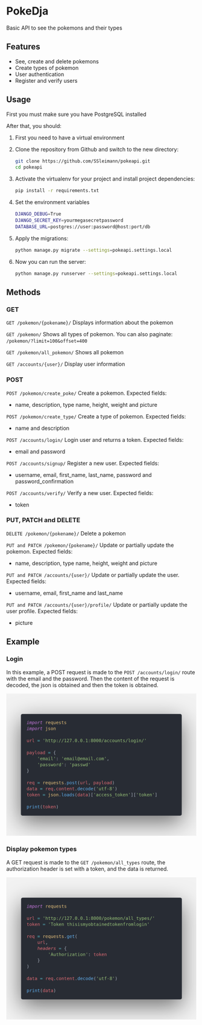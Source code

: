 # PokeDja

Basic API to see the pokemons and their types

## Features

- See, create and delete pokemons
- Create types of pokemon
- User authentication
- Register and verify users

## Usage

First you must make sure you have PostgreSQL installed

After that, you should:

1. First you need to have a virtual environment
2. Clone the repository from Github and switch to the new directory:

   ```bash
   git clone https://github.com/SSleimann/pokeapi.git
   cd pokeapi
   ```

3. Activate the virtualenv for your project and install project dependencies:

   ```bash
   pip install -r requirements.txt
   ```

4. Set the environment variables

    ```bash
    DJANGO_DEBUG=True
    DJANGO_SECRET_KEY=yourmegasecretpassword
    DATABASE_URL=postgres://user:password@host:port/db
   ```

5. Apply the migrations:

   ```bash
   python manage.py migrate --settings=pokeapi.settings.local
   ```

6. Now you can run the server:

   ```bash
   python manage.py runserver --settings=pokeapi.settings.local
   ```

## Methods

### GET

`GET /pokemon/{pokename}/` Displays information about the pokemon

`GET /pokemon/` Shows all types of pokemon. You can also paginate: `/pokemon/?limit=100&offset=400`

`GET /pokemon/all_pokemon/` Shows all pokemon

`GET /accounts/{user}/` Display user information

### POST

`POST /pokemon/create_poke/` Create a pokemon. Expected fields:

- name, description, type name, height, weight and picture

`POST /pokemon/create_type/` Create a type of pokemon. Expected fields:

- name and description
  
`POST /accounts/login/` Login user and returns a token. Expected fields:

- email and password

`POST /accounts/signup/` Register a new user. Expected fields:

- username, email, first_name, last_name, password and password_confirmation

`POST /accounts/verify/` Verify a new user. Expected fields:

- token

### PUT, PATCH and DELETE

`DELETE /pokemon/{pokename}/` Delete a pokemon

`PUT and PATCH /pokemon/{pokename}/` Update or partially update the pokemon. Expected fields:

- name, description, type name, height, weight and picture

`PUT and PATCH /accounts/{user}/` Update or partially update the user. Expected fields:

- username, email, first_name and last_name

`PUT and PATCH /accounts/{user}/profile/` Update or partially update the user profile. Expected fields:

- picture

## Example

### Login

In this example, a POST request is made to the `POST /accounts/login/` route with the email and the password. Then the content of the request is decoded, the json is obtained and then the token is obtained.

![example-1](/.github/images/example1.png)

### Display pokemon types

A GET request is made to the `GET /pokemon/all_types` route, the authorization header is set with a token, and the data is returned.

![example-2](/.github/images/example2.png)